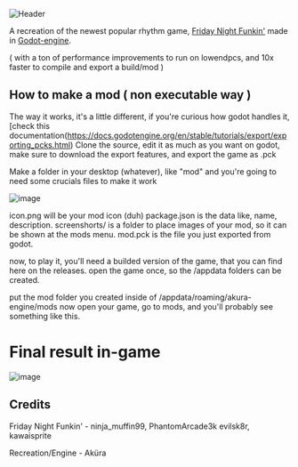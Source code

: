 ![Header](https://cdn.discordapp.com/attachments/862777578325671986/995774580562067538/akuraenginebanner-2.png)

A recreation of the newest popular rhythm game, [Friday Night Funkin'](https://ninja-muffin24.itch.io/funkin) made in [Godot-engine](https://godotengine.org).

( with a ton of performance improvements to run on lowendpcs, and 10x faster to compile and export a build/mod )


## How to make a mod ( non executable way )
The way it works, it's a little different, if you're curious how godot handles it, [check this documentation(https://docs.godotengine.org/en/stable/tutorials/export/exporting_pcks.html)
Clone the source, edit it as much as you want on godot, make sure to download the export features, and export the game as .pck

Make a folder in your desktop (whatever), like "mod"
and you're going to need some crucials files to make it work

![image](https://user-images.githubusercontent.com/89349204/178160168-f8ec44c0-fc7a-4583-883b-15eb4a6ac32e.png)

icon.png will be your mod icon (duh)
package.json is the data like, name, description.
screenshorts/ is a folder to place images of your mod, so it can be shown at the mods menu.
mod.pck is the file you just exported from godot.

now, to play it, you'll need a builded version of the game, that you can find here on the releases.
open the game once, so the /appdata folders can be created.

put the mod folder you created inside of /appdata/roaming/akura-engine/mods
now open your game, go to mods, and you'll probably see something like this.

# Final result in-game
![image](https://user-images.githubusercontent.com/89349204/178160231-b3b57bb5-7401-452d-8904-4b0443944a8a.png)



## Credits
Friday Night Funkin' - ninja_muffin99, PhantomArcade3k evilsk8r, kawaisprite

Recreation/Engine - Aküra
